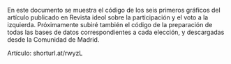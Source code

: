 En este documento se muestra el código de los seis primeros gráficos del artículo publicado en Revista ideol sobre la participación y el voto a la izquierda. Próximamente subiré también el código de la preparación de todas las bases de datos correspondientes a cada elección, y descargadas desde la Comunidad de Madrid.

Artículo: shorturl.at/rwyzL 
